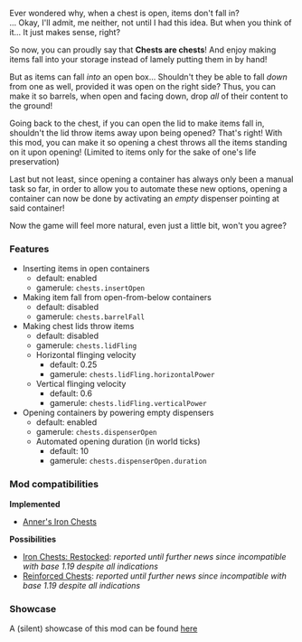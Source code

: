 Ever wondered why, when a chest is open, items don't fall in?<br>
... Okay, I'll admit, me neither, not until I had this idea. But when you think of it...
It just makes sense, right?

So now, you can proudly say that **Chests are chests**! And enjoy making items fall into your storage
instead of lamely putting them in by hand!

But as items can fall *into* an open box... Shouldn't they be able to fall *down* from one as well,
provided it was open on the right side?
Thus, you can make it so barrels, when open and facing down, drop *all* of their content to the ground!

Going back to the chest, if you can open the lid to make items fall in, shouldn't the lid throw items away
upon being opened?
That's right! With this mod, you can make it so opening a chest throws all the items standing on it upon opening!
(Limited to items only for the sake of one's life preservation)

Last but not least, since opening a container has always only been a manual task so far,
in order to allow you to automate these new options, opening a container can now be done
by activating an *empty* dispenser pointing at said container!

Now the game will feel more natural, even just a little bit, won't you agree?

### Features

* Inserting items in open containers
  * default: enabled
  * gamerule: `chests.insertOpen`
* Making item fall from open-from-below containers
  * default: disabled
  * gamerule: `chests.barrelFall`
* Making chest lids throw items
  * default: disabled
  * gamerule: `chests.lidFling`
  * Horizontal flinging velocity
    * default: 0.25
    * gamerule: `chests.lidFling.horizontalPower`
  * Vertical flinging velocity
    * default: 0.6
    * gamerule: `chests.lidFling.verticalPower`
* Opening containers by powering empty dispensers
  * default: enabled
  * gamerule: `chests.dispenserOpen`
  * Automated opening duration (in world ticks)
    * default: 10
    * gamerule: `chests.dispenserOpen.duration`

### Mod compatibilities

**Implemented**
* [Anner's Iron Chests](https://modrinth.com/mod/cyberanner-ironchest)

**Possibilities**
* [Iron Chests: Restocked](https://modrinth.com/mod/ironchests): _reported until further news since incompatible with base 1.19 despite all indications_
* [Reinforced Chests](https://modrinth.com/mod/reinforced-chests): _reported until further news since incompatible with base 1.19 despite all indications_

### Showcase

A (silent) showcase of this mod can be found [here](https://youtu.be/YYWvP2HPn34)